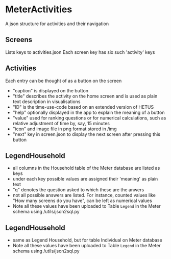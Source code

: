 # MeterActivities
A json structure for activities and their navigation

## Screens
Lists keys to activities.json
Each screen key has six such 'activity' keys

## Activities
Each entry can be thought of as a button on the screen

- "caption" is displayed on the button
- "title" describes the activity on the home screen and is used as plain text description in visualisations
- "ID" is the time-use-code based on an extended version of HETUS
- "help" optionally displayed in the app to explain the meaning of a button
- "value" used for ranking questions or for numerical calculations, such as relative adjustment of time by, say, 15 minutes
- "icon" and image file in png format stored in /img
- "next" key in screen.json to display the next screen after pressing this button

## LegendHousehold

- all columns in the Household table of the Meter database are listed as keys
- under each key possible values are assigned their 'meaning' as plain text
- "q" denotes the question asked to which these are the anwers
- not all possible answers are listed. For instance, counted values like "How many screens do you have", can be left as numerical values
- Note all these values have been uploaded to Table `Legend` in the Meter schema using /utils/json2sql.py

## LegendHousehold

- same as Legend Household, but for table Individual on Meter database
- Note all these values have been uploaded to Table `Legend` in the Meter schema using /utils/json2sql.py

